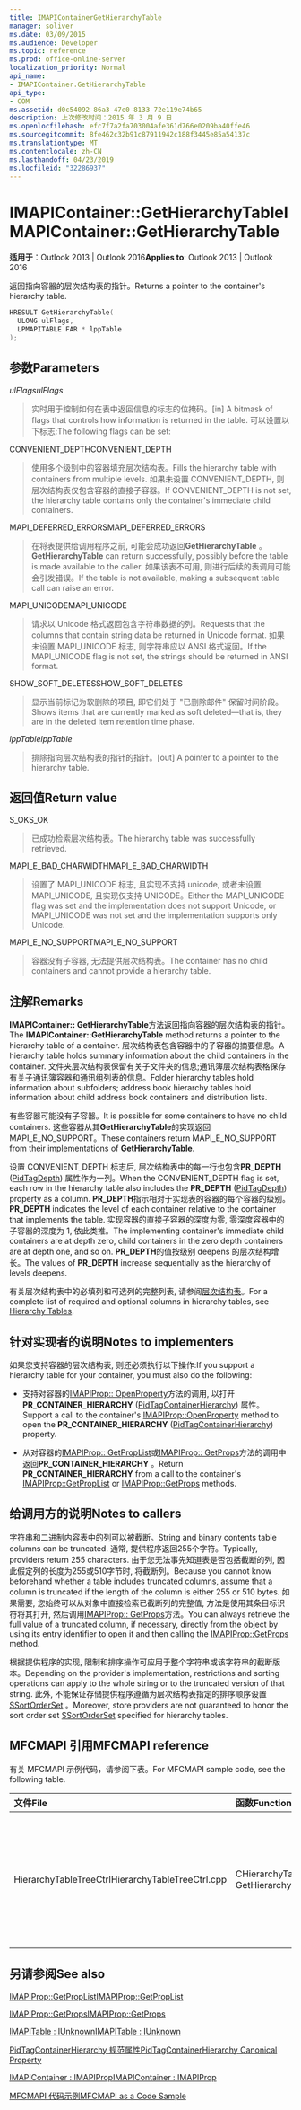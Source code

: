 ```yaml
---
title: IMAPIContainerGetHierarchyTable
manager: soliver
ms.date: 03/09/2015
ms.audience: Developer
ms.topic: reference
ms.prod: office-online-server
localization_priority: Normal
api_name:
- IMAPIContainer.GetHierarchyTable
api_type:
- COM
ms.assetid: d0c54092-86a3-47e0-8133-72e119e74b65
description: 上次修改时间：2015 年 3 月 9 日
ms.openlocfilehash: efc7f7a2fa703004afe361d766e0209ba40ffe46
ms.sourcegitcommit: 8fe462c32b91c87911942c188f3445e85a54137c
ms.translationtype: MT
ms.contentlocale: zh-CN
ms.lasthandoff: 04/23/2019
ms.locfileid: "32286937"
---
```

# <a name="imapicontainergethierarchytable"></a><span data-ttu-id="06cfa-103">IMAPIContainer::GetHierarchyTable</span><span class="sxs-lookup"><span data-stu-id="06cfa-103">IMAPIContainer::GetHierarchyTable</span></span>

  
  
<span data-ttu-id="06cfa-104">**适用于**：Outlook 2013 | Outlook 2016</span><span class="sxs-lookup"><span data-stu-id="06cfa-104">**Applies to**: Outlook 2013 | Outlook 2016</span></span> 
  
<span data-ttu-id="06cfa-105">返回指向容器的层次结构表的指针。</span><span class="sxs-lookup"><span data-stu-id="06cfa-105">Returns a pointer to the container's hierarchy table.</span></span>
  
```cpp
HRESULT GetHierarchyTable(
  ULONG ulFlags,
  LPMAPITABLE FAR * lppTable
);
```

## <a name="parameters"></a><span data-ttu-id="06cfa-106">参数</span><span class="sxs-lookup"><span data-stu-id="06cfa-106">Parameters</span></span>

 <span data-ttu-id="06cfa-107">_ulFlags_</span><span class="sxs-lookup"><span data-stu-id="06cfa-107">_ulFlags_</span></span>
  
> <span data-ttu-id="06cfa-108">实时用于控制如何在表中返回信息的标志的位掩码。</span><span class="sxs-lookup"><span data-stu-id="06cfa-108">[in] A bitmask of flags that controls how information is returned in the table.</span></span> <span data-ttu-id="06cfa-109">可以设置以下标志:</span><span class="sxs-lookup"><span data-stu-id="06cfa-109">The following flags can be set:</span></span>
    
<span data-ttu-id="06cfa-110">CONVENIENT_DEPTH</span><span class="sxs-lookup"><span data-stu-id="06cfa-110">CONVENIENT_DEPTH</span></span> 
  
> <span data-ttu-id="06cfa-111">使用多个级别中的容器填充层次结构表。</span><span class="sxs-lookup"><span data-stu-id="06cfa-111">Fills the hierarchy table with containers from multiple levels.</span></span> <span data-ttu-id="06cfa-112">如果未设置 CONVENIENT_DEPTH, 则层次结构表仅包含容器的直接子容器。</span><span class="sxs-lookup"><span data-stu-id="06cfa-112">If CONVENIENT_DEPTH is not set, the hierarchy table contains only the container's immediate child containers.</span></span>
    
<span data-ttu-id="06cfa-113">MAPI_DEFERRED_ERRORS</span><span class="sxs-lookup"><span data-stu-id="06cfa-113">MAPI_DEFERRED_ERRORS</span></span> 
  
> <span data-ttu-id="06cfa-114">在将表提供给调用程序之前, 可能会成功返回**GetHierarchyTable** 。</span><span class="sxs-lookup"><span data-stu-id="06cfa-114">**GetHierarchyTable** can return successfully, possibly before the table is made available to the caller.</span></span> <span data-ttu-id="06cfa-115">如果该表不可用, 则进行后续的表调用可能会引发错误。</span><span class="sxs-lookup"><span data-stu-id="06cfa-115">If the table is not available, making a subsequent table call can raise an error.</span></span> 
    
<span data-ttu-id="06cfa-116">MAPI_UNICODE</span><span class="sxs-lookup"><span data-stu-id="06cfa-116">MAPI_UNICODE</span></span> 
  
> <span data-ttu-id="06cfa-117">请求以 Unicode 格式返回包含字符串数据的列。</span><span class="sxs-lookup"><span data-stu-id="06cfa-117">Requests that the columns that contain string data be returned in Unicode format.</span></span> <span data-ttu-id="06cfa-118">如果未设置 MAPI_UNICODE 标志, 则字符串应以 ANSI 格式返回。</span><span class="sxs-lookup"><span data-stu-id="06cfa-118">If the MAPI_UNICODE flag is not set, the strings should be returned in ANSI format.</span></span> 
    
<span data-ttu-id="06cfa-119">SHOW_SOFT_DELETES</span><span class="sxs-lookup"><span data-stu-id="06cfa-119">SHOW_SOFT_DELETES</span></span>
  
> <span data-ttu-id="06cfa-120">显示当前标记为软删除的项目, 即它们处于 "已删除邮件" 保留时间阶段。</span><span class="sxs-lookup"><span data-stu-id="06cfa-120">Shows items that are currently marked as soft deleted—that is, they are in the deleted item retention time phase.</span></span>
    
 <span data-ttu-id="06cfa-121">_lppTable_</span><span class="sxs-lookup"><span data-stu-id="06cfa-121">_lppTable_</span></span>
  
> <span data-ttu-id="06cfa-122">排除指向层次结构表的指针的指针。</span><span class="sxs-lookup"><span data-stu-id="06cfa-122">[out] A pointer to a pointer to the hierarchy table.</span></span>
    
## <a name="return-value"></a><span data-ttu-id="06cfa-123">返回值</span><span class="sxs-lookup"><span data-stu-id="06cfa-123">Return value</span></span>

<span data-ttu-id="06cfa-124">S_OK</span><span class="sxs-lookup"><span data-stu-id="06cfa-124">S_OK</span></span> 
  
> <span data-ttu-id="06cfa-125">已成功检索层次结构表。</span><span class="sxs-lookup"><span data-stu-id="06cfa-125">The hierarchy table was successfully retrieved.</span></span>
    
<span data-ttu-id="06cfa-126">MAPI_E_BAD_CHARWIDTH</span><span class="sxs-lookup"><span data-stu-id="06cfa-126">MAPI_E_BAD_CHARWIDTH</span></span> 
  
> <span data-ttu-id="06cfa-127">设置了 MAPI_UNICODE 标志, 且实现不支持 unicode, 或者未设置 MAPI_UNICODE, 且实现仅支持 UNICODE。</span><span class="sxs-lookup"><span data-stu-id="06cfa-127">Either the MAPI_UNICODE flag was set and the implementation does not support Unicode, or MAPI_UNICODE was not set and the implementation supports only Unicode.</span></span>
    
<span data-ttu-id="06cfa-128">MAPI_E_NO_SUPPORT</span><span class="sxs-lookup"><span data-stu-id="06cfa-128">MAPI_E_NO_SUPPORT</span></span> 
  
> <span data-ttu-id="06cfa-129">容器没有子容器, 无法提供层次结构表。</span><span class="sxs-lookup"><span data-stu-id="06cfa-129">The container has no child containers and cannot provide a hierarchy table.</span></span>
    
## <a name="remarks"></a><span data-ttu-id="06cfa-130">注解</span><span class="sxs-lookup"><span data-stu-id="06cfa-130">Remarks</span></span>

<span data-ttu-id="06cfa-131">**IMAPIContainer:: GetHierarchyTable**方法返回指向容器的层次结构表的指针。</span><span class="sxs-lookup"><span data-stu-id="06cfa-131">The **IMAPIContainer::GetHierarchyTable** method returns a pointer to the hierarchy table of a container.</span></span> <span data-ttu-id="06cfa-132">层次结构表包含容器中的子容器的摘要信息。</span><span class="sxs-lookup"><span data-stu-id="06cfa-132">A hierarchy table holds summary information about the child containers in the container.</span></span> <span data-ttu-id="06cfa-133">文件夹层次结构表保留有关子文件夹的信息;通讯簿层次结构表格保存有关子通讯簿容器和通讯组列表的信息。</span><span class="sxs-lookup"><span data-stu-id="06cfa-133">Folder hierarchy tables hold information about subfolders; address book hierarchy tables hold information about child address book containers and distribution lists.</span></span> 
  
<span data-ttu-id="06cfa-134">有些容器可能没有子容器。</span><span class="sxs-lookup"><span data-stu-id="06cfa-134">It is possible for some containers to have no child containers.</span></span> <span data-ttu-id="06cfa-135">这些容器从其**GetHierarchyTable**的实现返回 MAPI_E_NO_SUPPORT。</span><span class="sxs-lookup"><span data-stu-id="06cfa-135">These containers return MAPI_E_NO_SUPPORT from their implementations of **GetHierarchyTable**.</span></span>
  
<span data-ttu-id="06cfa-136">设置 CONVENIENT_DEPTH 标志后, 层次结构表中的每一行也包含**PR_DEPTH** ([PidTagDepth](pidtagdepth-canonical-property.md)) 属性作为一列。</span><span class="sxs-lookup"><span data-stu-id="06cfa-136">When the CONVENIENT_DEPTH flag is set, each row in the hierarchy table also includes the **PR_DEPTH** ([PidTagDepth](pidtagdepth-canonical-property.md)) property as a column.</span></span> <span data-ttu-id="06cfa-137">**PR_DEPTH**指示相对于实现表的容器的每个容器的级别。</span><span class="sxs-lookup"><span data-stu-id="06cfa-137">**PR_DEPTH** indicates the level of each container relative to the container that implements the table.</span></span> <span data-ttu-id="06cfa-138">实现容器的直接子容器的深度为零, 零深度容器中的子容器的深度为 1, 依此类推。</span><span class="sxs-lookup"><span data-stu-id="06cfa-138">The implementing container's immediate child containers are at depth zero, child containers in the zero depth containers are at depth one, and so on.</span></span> <span data-ttu-id="06cfa-139">**PR_DEPTH**的值按级别 deepens 的层次结构增长。</span><span class="sxs-lookup"><span data-stu-id="06cfa-139">The values of **PR_DEPTH** increase sequentially as the hierarchy of levels deepens.</span></span> 
  
<span data-ttu-id="06cfa-140">有关层次结构表中的必填列和可选列的完整列表, 请参阅[层次结构表](hierarchy-tables.md)。</span><span class="sxs-lookup"><span data-stu-id="06cfa-140">For a complete list of required and optional columns in hierarchy tables, see [Hierarchy Tables](hierarchy-tables.md).</span></span>
  
## <a name="notes-to-implementers"></a><span data-ttu-id="06cfa-141">针对实现者的说明</span><span class="sxs-lookup"><span data-stu-id="06cfa-141">Notes to implementers</span></span>

<span data-ttu-id="06cfa-142">如果您支持容器的层次结构表, 则还必须执行以下操作:</span><span class="sxs-lookup"><span data-stu-id="06cfa-142">If you support a hierarchy table for your container, you must also do the following:</span></span>
  
- <span data-ttu-id="06cfa-143">支持对容器的[IMAPIProp:: OpenProperty](imapiprop-openproperty.md)方法的调用, 以打开**PR_CONTAINER_HIERARCHY** ([PidTagContainerHierarchy](pidtagcontainerhierarchy-canonical-property.md)) 属性。</span><span class="sxs-lookup"><span data-stu-id="06cfa-143">Support a call to the container's [IMAPIProp::OpenProperty](imapiprop-openproperty.md) method to open the **PR_CONTAINER_HIERARCHY** ([PidTagContainerHierarchy](pidtagcontainerhierarchy-canonical-property.md)) property.</span></span>
    
- <span data-ttu-id="06cfa-144">从对容器的[IMAPIProp:: GetPropList](imapiprop-getproplist.md)或[IMAPIProp:: GetProps](imapiprop-getprops.md)方法的调用中返回**PR_CONTAINER_HIERARCHY** 。</span><span class="sxs-lookup"><span data-stu-id="06cfa-144">Return **PR_CONTAINER_HIERARCHY** from a call to the container's [IMAPIProp::GetPropList](imapiprop-getproplist.md) or [IMAPIProp::GetProps](imapiprop-getprops.md) methods.</span></span> 
    
## <a name="notes-to-callers"></a><span data-ttu-id="06cfa-145">给调用方的说明</span><span class="sxs-lookup"><span data-stu-id="06cfa-145">Notes to callers</span></span>

<span data-ttu-id="06cfa-146">字符串和二进制内容表中的列可以被截断。</span><span class="sxs-lookup"><span data-stu-id="06cfa-146">String and binary contents table columns can be truncated.</span></span> <span data-ttu-id="06cfa-147">通常, 提供程序返回255个字符。</span><span class="sxs-lookup"><span data-stu-id="06cfa-147">Typically, providers return 255 characters.</span></span> <span data-ttu-id="06cfa-148">由于您无法事先知道表是否包括截断的列, 因此假定列的长度为255或510字节时, 将截断列。</span><span class="sxs-lookup"><span data-stu-id="06cfa-148">Because you cannot know beforehand whether a table includes truncated columns, assume that a column is truncated if the length of the column is either 255 or 510 bytes.</span></span> <span data-ttu-id="06cfa-149">如果需要, 您始终可以从对象中直接检索已截断列的完整值, 方法是使用其条目标识符将其打开, 然后调用[IMAPIProp:: GetProps](imapiprop-getprops.md)方法。</span><span class="sxs-lookup"><span data-stu-id="06cfa-149">You can always retrieve the full value of a truncated column, if necessary, directly from the object by using its entry identifier to open it and then calling the [IMAPIProp::GetProps](imapiprop-getprops.md) method.</span></span> 
  
<span data-ttu-id="06cfa-150">根据提供程序的实现, 限制和排序操作可应用于整个字符串或该字符串的截断版本。</span><span class="sxs-lookup"><span data-stu-id="06cfa-150">Depending on the provider's implementation, restrictions and sorting operations can apply to the whole string or to the truncated version of that string.</span></span> <span data-ttu-id="06cfa-151">此外, 不能保证存储提供程序遵循为层次结构表指定的排序顺序设置[SSortOrderSet](ssortorderset.md) 。</span><span class="sxs-lookup"><span data-stu-id="06cfa-151">Moreover, store providers are not guaranteed to honor the sort order set [SSortOrderSet](ssortorderset.md) specified for hierarchy tables.</span></span> 
  
## <a name="mfcmapi-reference"></a><span data-ttu-id="06cfa-152">MFCMAPI 引用</span><span class="sxs-lookup"><span data-stu-id="06cfa-152">MFCMAPI reference</span></span>

<span data-ttu-id="06cfa-153">有关 MFCMAPI 示例代码，请参阅下表。</span><span class="sxs-lookup"><span data-stu-id="06cfa-153">For MFCMAPI sample code, see the following table.</span></span>
  
|<span data-ttu-id="06cfa-154">**文件**</span><span class="sxs-lookup"><span data-stu-id="06cfa-154">**File**</span></span>|<span data-ttu-id="06cfa-155">**函数**</span><span class="sxs-lookup"><span data-stu-id="06cfa-155">**Function**</span></span>|<span data-ttu-id="06cfa-156">**备注**</span><span class="sxs-lookup"><span data-stu-id="06cfa-156">**Comment**</span></span>|
|:-----|:-----|:-----|
|<span data-ttu-id="06cfa-157">HierarchyTableTreeCtrl</span><span class="sxs-lookup"><span data-stu-id="06cfa-157">HierarchyTableTreeCtrl.cpp</span></span>  <br/> |<span data-ttu-id="06cfa-158">CHierarchyTableTreeCtrl:: GetHierarchyTable</span><span class="sxs-lookup"><span data-stu-id="06cfa-158">CHierarchyTableTreeCtrl::GetHierarchyTable</span></span>  <br/> |<span data-ttu-id="06cfa-159">CHierarchyTableTreeCtrl 类使用**GetHierarchyTable**获取要在树视图控件中显示的层次结构表。</span><span class="sxs-lookup"><span data-stu-id="06cfa-159">The CHierarchyTableTreeCtrl class uses **GetHierarchyTable** to obtain hierarchy tables to display in a tree view control.</span></span>  <br/> |
   
## <a name="see-also"></a><span data-ttu-id="06cfa-160">另请参阅</span><span class="sxs-lookup"><span data-stu-id="06cfa-160">See also</span></span>



[<span data-ttu-id="06cfa-161">IMAPIProp::GetPropList</span><span class="sxs-lookup"><span data-stu-id="06cfa-161">IMAPIProp::GetPropList</span></span>](imapiprop-getproplist.md)
  
[<span data-ttu-id="06cfa-162">IMAPIProp::GetProps</span><span class="sxs-lookup"><span data-stu-id="06cfa-162">IMAPIProp::GetProps</span></span>](imapiprop-getprops.md)
  
[<span data-ttu-id="06cfa-163">IMAPITable : IUnknown</span><span class="sxs-lookup"><span data-stu-id="06cfa-163">IMAPITable : IUnknown</span></span>](imapitableiunknown.md)
  
[<span data-ttu-id="06cfa-164">PidTagContainerHierarchy 规范属性</span><span class="sxs-lookup"><span data-stu-id="06cfa-164">PidTagContainerHierarchy Canonical Property</span></span>](pidtagcontainerhierarchy-canonical-property.md)
  
[<span data-ttu-id="06cfa-165">IMAPIContainer : IMAPIProp</span><span class="sxs-lookup"><span data-stu-id="06cfa-165">IMAPIContainer : IMAPIProp</span></span>](imapicontainerimapiprop.md)


[<span data-ttu-id="06cfa-166">MFCMAPI 代码示例</span><span class="sxs-lookup"><span data-stu-id="06cfa-166">MFCMAPI as a Code Sample</span></span>](mfcmapi-as-a-code-sample.md)

